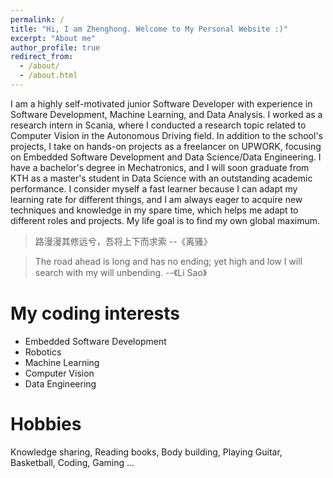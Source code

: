 ```yaml
---
permalink: /
title: "Hi, I am Zhenghong. Welcome to My Personal Website :)"
excerpt: "About me"
author_profile: true
redirect_from: 
  - /about/
  - /about.html
---
```



I am a highly self-motivated junior Software Developer with experience in Software Development, Machine Learning, and Data Analysis. I worked as a research intern in Scania, where I conducted a research topic related to Computer Vision in the Autonomous Driving field. In addition to the school's projects, I take on hands-on projects as a freelancer on UPWORK, focusing on Embedded Software Development and Data Science/Data Engineering. I have a bachelor's degree in Mechatronics, and I will soon graduate from KTH as a master's student in Data Science with an outstanding academic performance. I consider myself a fast learner because I can adapt my learning rate for different things, and I am always eager to acquire new techniques and knowledge in my spare time, which helps me adapt to different roles and projects. My life goal is to find my own global maximum.

> 路漫漫其修远兮，吾将上下而求索 
--《离骚》  

> The road ahead is long and has no ending; yet high and low I will search with my will unbending.
--《Li Sao》


My coding interests
======
- Embedded Software Development
- Robotics
- Machine Learning
- Computer Vision
- Data Engineering

Hobbies
======
Knowledge sharing, Reading books, Body building, Playing Guitar, Basketball, Coding, Gaming ...
